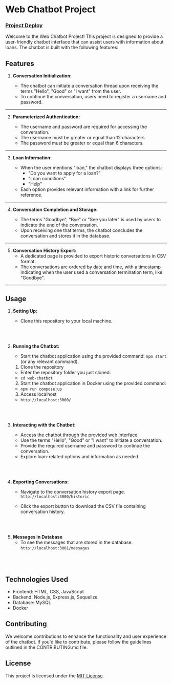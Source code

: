 # Web Chatbot Project
### [Project Deploy](https://web-chatbot-production.up.railway.app/)

Welcome to the Web Chatbot Project! This project is designed to provide a user-friendly chatbot interface that can assist users with information about loans. The chatbot is built with the following features:

## Features

1. **Conversation Initialization:**

   - The chatbot can initiate a conversation thread upon receiving the terms "Hello", "Good" or "I want" from the user.
   - To continue the conversation, users need to register a username and password.
---

2. **Parameterized Authentication:**

   - The username and password are required for accessing the conversation.
   - The username must be greater or equal than 12 characters.
   - The password must be greater or equal than 6 characters.
---

3. **Loan Information:**

   - When the user mentions "loan," the chatbot displays three options:
     - "Do you want to apply for a loan?"
     - "Loan conditions"
     - "Help"
   - Each option provides relevant information with a link for further reference.
---

4. **Conversation Completion and Storage:**

   - The terms "Goodbye", "Bye" or "See you later" is used by users to indicate the end of the conversation.
   - Upon receiving one that terms, the chatbot concludes the conversation and stores it in the database.
---

5. **Conversation History Export:**
   - A dedicated page is provided to export historic conversations in CSV format.
   - The conversations are ordered by date and time, with a timestamp indicating when the user used a conversation termination term, like "Goodbye".
---

## Usage

1. **Setting Up:**

   - Clone this repository to your local machine.
<br />
<br />


2. **Running the Chatbot:**

   - Start the chatbot application using the provided command: `npm start` (or any relevant command).

   1. Clone the repository
    - Enter the repository folder you just cloned:
   * `cd web-chatbot`

   2. Start the chatbot application in Docker using the provided command:
   * `npm run compose:up`

   3. Access localhost
   * `http://localhost:3000/`
<br />
<br />


3. **Interacting with the Chatbot:**

   - Access the chatbot through the provided web interface.
   - Use the terms "Hello", "Good" or "I want" to initiate a conversation.
   - Provide the required username and password to continue the conversation.
   - Explore loan-related options and information as needed.
<br />
<br />


4. **Exporting Conversations:**
   - Navigate to the conversation history export page.
   `http://localhost:3000/historic`

   - Click the export button to download the CSV file containing conversation history.
<br />
<br />


5. **Messages in Database**
   - To see the messages that are stored in the database:
   `http://localhost:3001/messages`
<br />
<br />


## Technologies Used

- Frontend: HTML, CSS, JavaScript
- Backend: Node.js, Express.js, Sequelize
- Database: MySQL
- Docker


## Contributing

We welcome contributions to enhance the functionality and user experience of the chatbot. If you'd like to contribute, please follow the guidelines outlined in the CONTRIBUTING.md file.

## License

This project is licensed under the [MIT License](LICENSE).
